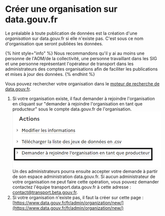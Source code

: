 # Créer une organisation sur data.gouv.fr

Le préalable à toute publication de données est la création d'une _organisation_ sur data.gouv.fr si elle n'existe pas. C'est sous ce nom d'organisation que seront publiées les données.

{% hint style="info" %}
Nous recommandons qu'il y ai au moins une personne de l'AOM/de la collectivité, une personne travaillant dans les SIG et une personne représentant l'opérateur de transport dans les administrateurs des comptes organisations afin de faciliter les publications et mises à jour des données.&#x20;
{% endhint %}

Vous pouvez rechercher votre organisation dans le [moteur de recherche de data.gouv.fr](https://www.data.gouv.fr/fr/organizations/).&#x20;

1. Si votre organisation existe, il faut demander à rejoindre l'organisation en cliquant sur "demander à rejoindre l'organisation en tant que producteur" sous le compte data.gouv.fr de l'organisation. \
   ![](<../../.gitbook/assets/image (1).png>)\
   Un des administrateurs pourra ensuite accepter votre demande à partir de son espace administration data.gouv.fr. Si aucun administrateur de votre organisation ne peut faire cette opération, vous pouvez demander contactez l'équipe transport.data.gouv.fr à cette adresse : contact@transport.beta.gouv.fr.
2. Si votre organisation n'existe pas, il faut la créer sur cette page : [https://www.data.gouv.fr/fr/admin/organization/new/](https://www.data.gouv.fr/fr/admin/organization/new/)
